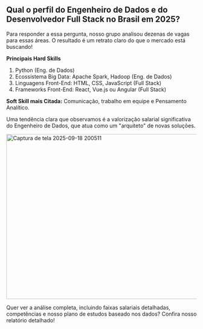 ## Qual o perfil do Engenheiro de Dados e do Desenvolvedor Full Stack no Brasil em 2025?

Para responder a essa pergunta, nosso grupo analisou dezenas de vagas para essas áreas. O resultado é um retrato claro do que o mercado está buscando!

**Principais Hard Skills**
1. Python (Eng. de Dados)
2. Ecossistema Big Data: Apache Spark, Hadoop (Eng. de Dados)
3. Linguagens Front-End: HTML, CSS, JavaScript (Full Stack)
4. Frameworks Front-End: React, Vue.js ou Angular (Full Stack)


**Soft Skill mais Citada:** Comunicação, trabalho em equipe e Pensamento Analítico.

Uma tendência clara que observamos é a valorização salarial significativa do Engenheiro de Dados, que atua como um "arquiteto" de novas soluções.

<img width="969" height="437" alt="Captura de tela 2025-09-18 200511" src="https://github.com/user-attachments/assets/c402eaae-cbdf-492e-938a-e372f5137093" />

Quer ver a análise completa, incluindo faixas salariais detalhadas, competências e nosso plano de estudos baseado nos dados? Confira nosso relatório detalhado!
